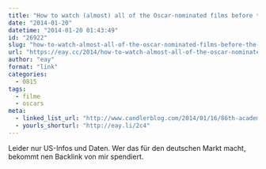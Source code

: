 ```yaml
---
title: "How to watch (almost) all of the Oscar-nominated films before the 86th Academy Awards"
date: "2014-01-20"
datetime: "2014-01-20 01:43:49"
id: "26922"
slug: "how-to-watch-almost-all-of-the-oscar-nominated-films-before-the-86th-academy-awards"
url: "https://eay.cc/2014/how-to-watch-almost-all-of-the-oscar-nominated-films-before-the-86th-academy-awards/"
author: "eay"
format: "link"
categories:
  - 0815
tags:
  - filme
  - oscars
meta:
  - linked_list_url: "http://www.candlerblog.com/2014/01/16/86th-academy-awards-master-viewing-list/"
  - yourls_shorturl: "http://eay.li/2c4"
---
```


Leider nur US-Infos und Daten. Wer das für den deutschen Markt macht, bekommt nen Backlink von mir spendiert.
